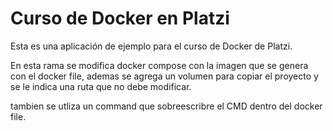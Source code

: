 # Curso de Docker en Platzi

Esta es una aplicación de ejemplo para el curso de Docker de Platzi.

En esta rama se modifica docker compose con la imagen que se genera con el docker file,
ademas se agrega un volumen para copiar el proyecto y se le indica una ruta que no debe modificar.

tambien se utliza un command que sobreescribre el CMD dentro del docker file.